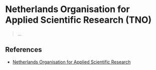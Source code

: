 # Netherlands Organisation for Applied Scientific Research (TNO)

> ...

## References

- [Netherlands Organisation for Applied Scientific Research](https://www.tno.nl/en/)
